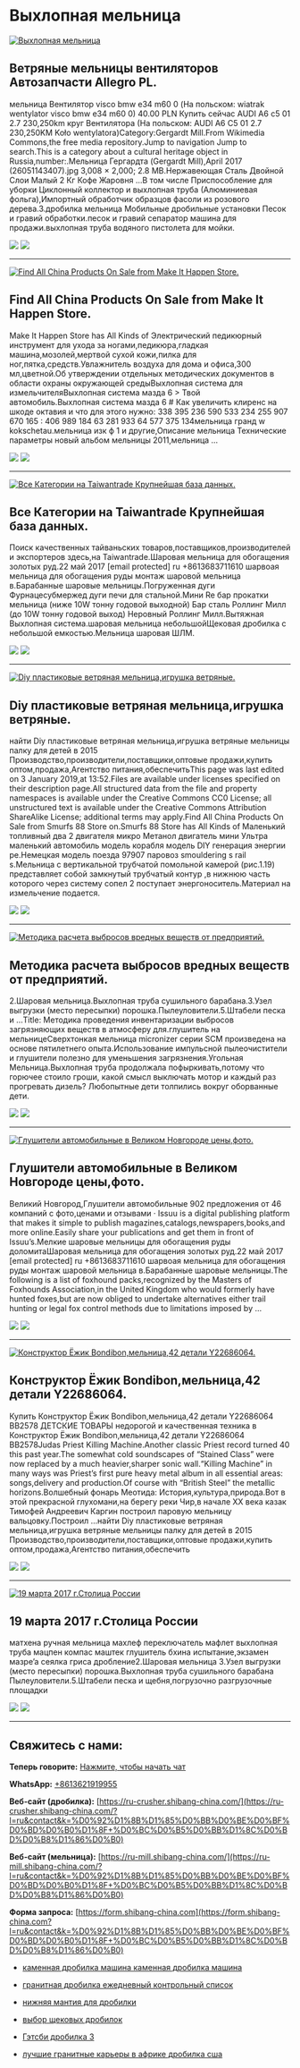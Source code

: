 # Выхлопная мельница

<a href="https://swt.shibang-china.com/?l=ru&img&k=%D0%92%D1%8B%D1%85%D0%BB%D0%BE%D0%BF%D0%BD%D0%B0%D1%8F+%D0%BC%D0%B5%D0%BB%D1%8C%D0%BD%D0%B8%D1%86%D0%B0" target="_blank">![Выхлопная мельница](http://static.shibang-china.com/all-800x300/1293.jpg)</a>

## Ветряные мельницы вентиляторов Автозапчасти Allegro PL.
мельница Вентилятор visco bmw e34 m60 0 (На польском: wiatrak wentylator visco bmw e34 m60 0) 40.00 PLN Купить сейчас AUDI A6 c5 01 2.7 230,250km круг Вентилятора (На польском: AUDI A6 C5 01 2.7 230,250KM Koło wentylatora)Category:Gergardt Mill.From Wikimedia Commons,the free media repository.Jump to navigation Jump to search.This is a category about a cultural heritage object in Russia,number:.Мельница Гергардта (Gergardt Mill),April 2017 (26051143407).jpg 3,008 &#215; 2,000; 2.8 MB.Нержавеющая Сталь Двойной Слои Малый 2 Кг Кофе Жаровня …В том числе Приспособление для уборки Циклонный коллектор и выхлопная труба (Алюминиевая фольга),Импортный обработчик образцов фасоли из розового дерева.3.дробилка мельница Мобильные дробильные установки Песок и гравий обработки.песок и гравий сепаратор машина для продажи.выхлопная труба водяного пистолета для мойки.


<a href="https://whatsapp.shibangsoft.com/WhatsApp.php" target="_blank" title="WhatsApp">![](http://static.shibang-china.com/icon/whatsapp.png)</a> <a href="https://swt.shibang-china.com/?l=ru&icon&k=%D0%92%D1%8B%D1%85%D0%BB%D0%BE%D0%BF%D0%BD%D0%B0%D1%8F+%D0%BC%D0%B5%D0%BB%D1%8C%D0%BD%D0%B8%D1%86%D0%B0" target="_blank">![](http://static.shibang-china.com/icon/chat-ru.png)</a>

---

<a href="https://swt.shibang-china.com/?l=ru&img&k=%D0%92%D1%8B%D1%85%D0%BB%D0%BE%D0%BF%D0%BD%D0%B0%D1%8F+%D0%BC%D0%B5%D0%BB%D1%8C%D0%BD%D0%B8%D1%86%D0%B0" target="_blank">![Find All China Products On Sale from Make It Happen Store.](http://static.shibang-china.com/all-800x300/604.jpg)</a>

## Find All China Products On Sale from Make It Happen Store.
Make It Happen Store has All Kinds of Электрический педикюрный инструмент для ухода за ногами,педикюра,гладкая машина,мозолей,мертвой сухой кожи,пилка для ног,пятка,средств.Увлажнитель воздуха для дома и офиса,300 мл,цветной.Об утверждении отдельных методических документов в области охраны окружающей средыВыхлопная система для измельчителяВыхлопная система мазда 6 &gt; Твой автомобиль.Выхлопная система мазда 6 # Как увеличить клиренс на шкоде октавия и что для этого нужно: 338 395 236 590 533 234 255 907 670 165 : 406 989 184 63 281 933 64 577 375 134мельница гранд w kokschetau.мельница изк ф 1 и другие,Описание мельница Технические параметры новый альбом мельницы 2011,мельница …


<a href="https://whatsapp.shibangsoft.com/WhatsApp.php" target="_blank" title="WhatsApp">![](http://static.shibang-china.com/icon/whatsapp.png)</a> <a href="https://swt.shibang-china.com/?l=ru&icon&k=%D0%92%D1%8B%D1%85%D0%BB%D0%BE%D0%BF%D0%BD%D0%B0%D1%8F+%D0%BC%D0%B5%D0%BB%D1%8C%D0%BD%D0%B8%D1%86%D0%B0" target="_blank">![](http://static.shibang-china.com/icon/chat-ru.png)</a>

---

<a href="https://swt.shibang-china.com/?l=ru&img&k=%D0%92%D1%8B%D1%85%D0%BB%D0%BE%D0%BF%D0%BD%D0%B0%D1%8F+%D0%BC%D0%B5%D0%BB%D1%8C%D0%BD%D0%B8%D1%86%D0%B0" target="_blank">![Все Категории на Taiwantrade Крупнейшая база данных.](http://static.shibang-china.com/all-800x300/1122.jpg)</a>

## Все Категории на Taiwantrade Крупнейшая база данных.
Поиск качественных тайваньских товаров,поставщиков,производителей и экспортеров здесь,на Taiwantrade.Шаровая мельница для обогащения золотых руд.22 май 2017 [email protected] ru +8613683711610 шарвоая мельница для обогащения руды монтаж шаровой мельница в.Барабанные шаровые мельницы.Погруженная дуги Фурнацесубмержед дуги печи для стальной.Мини Re бар прокатки мельница (ниже 10W тонну годовой выходной) Бар сталь Роллинг Милл (до 10W тонну годовой выход) Неровный Роллинг Милл.Вытяжная Выхлопная система.шаровая мельница небольшойЩековая дробилка с небольшой емкостью.Мельница шаровая ШЛМ.


<a href="https://whatsapp.shibangsoft.com/WhatsApp.php" target="_blank" title="WhatsApp">![](http://static.shibang-china.com/icon/whatsapp.png)</a> <a href="https://swt.shibang-china.com/?l=ru&icon&k=%D0%92%D1%8B%D1%85%D0%BB%D0%BE%D0%BF%D0%BD%D0%B0%D1%8F+%D0%BC%D0%B5%D0%BB%D1%8C%D0%BD%D0%B8%D1%86%D0%B0" target="_blank">![](http://static.shibang-china.com/icon/chat-ru.png)</a>

---

<a href="https://swt.shibang-china.com/?l=ru&img&k=%D0%92%D1%8B%D1%85%D0%BB%D0%BE%D0%BF%D0%BD%D0%B0%D1%8F+%D0%BC%D0%B5%D0%BB%D1%8C%D0%BD%D0%B8%D1%86%D0%B0" target="_blank">![Diy пластиковые ветряная мельница,игрушка ветряные.](http://static.shibang-china.com/all-800x300/1482.jpg)</a>

## Diy пластиковые ветряная мельница,игрушка ветряные.
найти Diy пластиковые ветряная мельница,игрушка ветряные мельницы палку для детей в 2015 Производство,производители,поставщики,оптовые продажи,купить оптом,продажа,Агентство питания,обеспечитьThis page was last edited on 3 January 2019,at 13:52.Files are available under licenses specified on their description page.All structured data from the file and property namespaces is available under the Creative Commons CC0 License; all unstructured text is available under the Creative Commons Attribution ShareAlike License; additional terms may apply.Find All China Products On Sale from Smurfs 88 Store on.Smurfs 88 Store has All Kinds of Маленький топливный два 2 двигателя микро Метанол двигатель мини Ультра маленький автомобиль модель корабля модель DIY генерация энергии ре.Немецкая модель поезда 97907 паровоз smouldering s rail s.Мельница с вертикальной трубчатой помольной камерой (рис.1.19) представляет собой замкнутый трубчатый контур ,в нижнюю часть которого через систему сопел 2 поступает энергоноситель.Материал на измельчение подается.


<a href="https://whatsapp.shibangsoft.com/WhatsApp.php" target="_blank" title="WhatsApp">![](http://static.shibang-china.com/icon/whatsapp.png)</a> <a href="https://swt.shibang-china.com/?l=ru&icon&k=%D0%92%D1%8B%D1%85%D0%BB%D0%BE%D0%BF%D0%BD%D0%B0%D1%8F+%D0%BC%D0%B5%D0%BB%D1%8C%D0%BD%D0%B8%D1%86%D0%B0" target="_blank">![](http://static.shibang-china.com/icon/chat-ru.png)</a>

---

<a href="https://swt.shibang-china.com/?l=ru&img&k=%D0%92%D1%8B%D1%85%D0%BB%D0%BE%D0%BF%D0%BD%D0%B0%D1%8F+%D0%BC%D0%B5%D0%BB%D1%8C%D0%BD%D0%B8%D1%86%D0%B0" target="_blank">![Методика расчета выбросов вредных веществ от предприятий.](http://static.shibang-china.com/all-800x300/262.jpg)</a>

## Методика расчета выбросов вредных веществ от предприятий.
2.Шаровая мельница.Выхлопная труба сушильного барабана.3.Узел выгрузки (место пересыпки) порошка.Пылеуловители.5.Штабели песка и …Title: Методика проведения инвентаризации выбросов загрязняющих веществ в атмосферу для.глушитель на мельницеСверхтонкая мельница micronizer серии SCM произведена на основе пятилетнего опыта.Использование импульсной пылеочистители и глушители полезно для уменьшения загрязнения.Угольная Мельница.Выхлопная труба продолжала пофыркивать,потому что горючее стоило гроши, какой смысл выключать мотор и каждый раз прогревать дизель? Любопытные дети толпились вокруг оборванные дети.


<a href="https://whatsapp.shibangsoft.com/WhatsApp.php" target="_blank" title="WhatsApp">![](http://static.shibang-china.com/icon/whatsapp.png)</a> <a href="https://swt.shibang-china.com/?l=ru&icon&k=%D0%92%D1%8B%D1%85%D0%BB%D0%BE%D0%BF%D0%BD%D0%B0%D1%8F+%D0%BC%D0%B5%D0%BB%D1%8C%D0%BD%D0%B8%D1%86%D0%B0" target="_blank">![](http://static.shibang-china.com/icon/chat-ru.png)</a>

---

<a href="https://swt.shibang-china.com/?l=ru&img&k=%D0%92%D1%8B%D1%85%D0%BB%D0%BE%D0%BF%D0%BD%D0%B0%D1%8F+%D0%BC%D0%B5%D0%BB%D1%8C%D0%BD%D0%B8%D1%86%D0%B0" target="_blank">![Глушители автомобильные в Великом Новгороде цены,фото.](http://static.shibang-china.com/all-800x300/964.jpg)</a>

## Глушители автомобильные в Великом Новгороде цены,фото.
Великий Новгород,Глушители автомобильные 902 предложения от 46 компаний с фото,ценами и отзывами&nbsp;&#0183;&#32;Issuu is a digital publishing platform that makes it simple to publish magazines,catalogs,newspapers,books,and more online.Easily share your publications and get them in front of Issuu’s.Мелкие шаровые мельницы для обогащения руды доломитаШаровая мельница для обогащения золотых руд.22 май 2017 [email protected] ru +8613683711610 шарвоая мельница для обогащения руды монтаж шаровой мельница в.Барабанные шаровые мельницы.The following is a list of foxhound packs,recognized by the Masters of Foxhounds Association,in the United Kingdom who would formerly have hunted foxes,but are now obliged to undertake alternatives either trail hunting or legal fox control methods due to limitations imposed by …


<a href="https://whatsapp.shibangsoft.com/WhatsApp.php" target="_blank" title="WhatsApp">![](http://static.shibang-china.com/icon/whatsapp.png)</a> <a href="https://swt.shibang-china.com/?l=ru&icon&k=%D0%92%D1%8B%D1%85%D0%BB%D0%BE%D0%BF%D0%BD%D0%B0%D1%8F+%D0%BC%D0%B5%D0%BB%D1%8C%D0%BD%D0%B8%D1%86%D0%B0" target="_blank">![](http://static.shibang-china.com/icon/chat-ru.png)</a>

---

<a href="https://swt.shibang-china.com/?l=ru&img&k=%D0%92%D1%8B%D1%85%D0%BB%D0%BE%D0%BF%D0%BD%D0%B0%D1%8F+%D0%BC%D0%B5%D0%BB%D1%8C%D0%BD%D0%B8%D1%86%D0%B0" target="_blank">![Конструктор Ёжик Bondibon,мельница,42 детали Y22686064.](http://static.shibang-china.com/all-800x300/480.jpg)</a>

## Конструктор Ёжик Bondibon,мельница,42 детали Y22686064.
Купить Конструктор Ёжик Bondibon,мельница,42 детали Y22686064 ВВ2578 ДЕТСКИЕ ТОВАРЫ недорогой и качественная техника в Конструктор Ёжик Bondibon,мельница,42 детали Y22686064 ВВ2578Judas Priest Killing Machine.Another classic Priest record turned 40 this past year.The somewhat cold soundscapes of “Stained Class” were now replaced by a much heavier,sharper sonic wall.“Killing Machine” in many ways was Priest’s first pure heavy metal album in all essential areas: songs,delivery and production.Of course with “British Steel” the metallic horizons.Волшебный фонарь Меотида: История,культура,природа.Вот в этой прекрасной глухомани,на берегу реки Чир,в начале ХХ века казак Тимофей Андреевич Каргин построил паровую мельницу вальцовку.Построил …найти Diy пластиковые ветряная мельница,игрушка ветряные мельницы палку для детей в 2015 Производство,производители,поставщики,оптовые продажи,купить оптом,продажа,Агентство питания,обеспечить


<a href="https://whatsapp.shibangsoft.com/WhatsApp.php" target="_blank" title="WhatsApp">![](http://static.shibang-china.com/icon/whatsapp.png)</a> <a href="https://swt.shibang-china.com/?l=ru&icon&k=%D0%92%D1%8B%D1%85%D0%BB%D0%BE%D0%BF%D0%BD%D0%B0%D1%8F+%D0%BC%D0%B5%D0%BB%D1%8C%D0%BD%D0%B8%D1%86%D0%B0" target="_blank">![](http://static.shibang-china.com/icon/chat-ru.png)</a>

---

<a href="https://swt.shibang-china.com/?l=ru&img&k=%D0%92%D1%8B%D1%85%D0%BB%D0%BE%D0%BF%D0%BD%D0%B0%D1%8F+%D0%BC%D0%B5%D0%BB%D1%8C%D0%BD%D0%B8%D1%86%D0%B0" target="_blank">![19 марта 2017 г.Столица России](http://static.shibang-china.com/all-800x300/666.jpg)</a>

## 19 марта 2017 г.Столица России
матхена ручная мельница махлеф переключатель мафлет выхлопная труба мацпен компас маштек глушитель бхина испытание,экзамен мазре’а сеялка гриса дробление2.Шаровая мельница 3.Узел выгрузки (место пересыпки) порошка.Выхлопная труба сушильного барабана Пылеуловители.5.Штабели песка и щебня,погрузочно разгрузочные площадки

<a href="https://whatsapp.shibangsoft.com/WhatsApp.php" target="_blank" title="WhatsApp">![](http://static.shibang-china.com/icon/whatsapp.png)</a> <a href="https://swt.shibang-china.com/?l=ru&icon&k=%D0%92%D1%8B%D1%85%D0%BB%D0%BE%D0%BF%D0%BD%D0%B0%D1%8F+%D0%BC%D0%B5%D0%BB%D1%8C%D0%BD%D0%B8%D1%86%D0%B0" target="_blank">![](http://static.shibang-china.com/icon/chat-ru.png)</a>

---
## Свяжитесь с нами:

**Теперь говорите:** [Нажмите, чтобы начать чат](https://swt.shibang-china.com?l=ru&contact&k=%D0%92%D1%8B%D1%85%D0%BB%D0%BE%D0%BF%D0%BD%D0%B0%D1%8F+%D0%BC%D0%B5%D0%BB%D1%8C%D0%BD%D0%B8%D1%86%D0%B0)

**WhatsApp:**  [+8613621919955](https://whatsapp.shibangsoft.com/WhatsApp.php)

**Веб-сайт (дробилка):** [https://ru-crusher.shibang-china.com/](https://ru-crusher.shibang-china.com/?l=ru&contact&k=%D0%92%D1%8B%D1%85%D0%BB%D0%BE%D0%BF%D0%BD%D0%B0%D1%8F+%D0%BC%D0%B5%D0%BB%D1%8C%D0%BD%D0%B8%D1%86%D0%B0)

**Веб-сайт (мельница):** [https://ru-mill.shibang-china.com/](https://ru-mill.shibang-china.com/?l=ru&contact&k=%D0%92%D1%8B%D1%85%D0%BB%D0%BE%D0%BF%D0%BD%D0%B0%D1%8F+%D0%BC%D0%B5%D0%BB%D1%8C%D0%BD%D0%B8%D1%86%D0%B0)

**Форма запроса:** [https://form.shibang-china.com](https://form.shibang-china.com?l=ru&contact&k=%D0%92%D1%8B%D1%85%D0%BB%D0%BE%D0%BF%D0%BD%D0%B0%D1%8F+%D0%BC%D0%B5%D0%BB%D1%8C%D0%BD%D0%B8%D1%86%D0%B0)

* [каменная дробилка машина каменная дробилка машина](../124/%D0%BA%D0%B0%D0%BC%D0%B5%D0%BD%D0%BD%D0%B0%D1%8F%20%D0%B4%D1%80%D0%BE%D0%B1%D0%B8%D0%BB%D0%BA%D0%B0%20%D0%BC%D0%B0%D1%88%D0%B8%D0%BD%D0%B0%20%D0%BA%D0%B0%D0%BC%D0%B5%D0%BD%D0%BD%D0%B0%D1%8F%20%D0%B4%D1%80%D0%BE%D0%B1%D0%B8%D0%BB%D0%BA%D0%B0%20%D0%BC%D0%B0%D1%88%D0%B8%D0%BD%D0%B0.md)

* [гранитная дробилка ежедневный контрольный список](../121/%D0%B3%D1%80%D0%B0%D0%BD%D0%B8%D1%82%D0%BD%D0%B0%D1%8F%20%D0%B4%D1%80%D0%BE%D0%B1%D0%B8%D0%BB%D0%BA%D0%B0%20%D0%B5%D0%B6%D0%B5%D0%B4%D0%BD%D0%B5%D0%B2%D0%BD%D1%8B%D0%B9%20%D0%BA%D0%BE%D0%BD%D1%82%D1%80%D0%BE%D0%BB%D1%8C%D0%BD%D1%8B%D0%B9%20%D1%81%D0%BF%D0%B8%D1%81%D0%BE%D0%BA.md)

* [нижняя мантия для дробилки](../121/%D0%BD%D0%B8%D0%B6%D0%BD%D1%8F%D1%8F%20%D0%BC%D0%B0%D0%BD%D1%82%D0%B8%D1%8F%20%D0%B4%D0%BB%D1%8F%20%D0%B4%D1%80%D0%BE%D0%B1%D0%B8%D0%BB%D0%BA%D0%B8.md)

* [выбор щековых дробилок](../122/%D0%B2%D1%8B%D0%B1%D0%BE%D1%80%20%D1%89%D0%B5%D0%BA%D0%BE%D0%B2%D1%8B%D1%85%20%D0%B4%D1%80%D0%BE%D0%B1%D0%B8%D0%BB%D0%BE%D0%BA.md)

* [Гэтсби дробилка 3](../121/%D0%93%D1%8D%D1%82%D1%81%D0%B1%D0%B8%20%D0%B4%D1%80%D0%BE%D0%B1%D0%B8%D0%BB%D0%BA%D0%B0%203.md)

* [лучшие гранитные карьеры в африке дробилка сша](../122/%D0%BB%D1%83%D1%87%D1%88%D0%B8%D0%B5%20%D0%B3%D1%80%D0%B0%D0%BD%D0%B8%D1%82%D0%BD%D1%8B%D0%B5%20%D0%BA%D0%B0%D1%80%D1%8C%D0%B5%D1%80%D1%8B%20%D0%B2%20%D0%B0%D1%84%D1%80%D0%B8%D0%BA%D0%B5%20%D0%B4%D1%80%D0%BE%D0%B1%D0%B8%D0%BB%D0%BA%D0%B0%20%D1%81%D1%88%D0%B0.md)